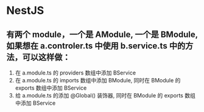 # NestJS

## 有两个 module，一个是 AModule, 一个是 BModule, 如果想在 a.controler.ts 中使用 b.service.ts 中的方法，可以这样做：

1. 在 a.module.ts 的 providers 数组中添加 BService
2. 在 a.module.ts 的 imports 数组中添加 BModule, 同时在 BModule 的 exports 数组中添加 BService
3. 给 a.module.ts 的添加 @Global() 装饰器, 同时在 BModule 的 exports 数组中添加 BService
